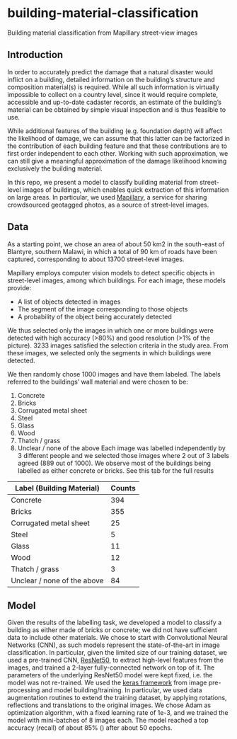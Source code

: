 # building-material-classification
Building material classification from Mapillary street-view images

## Introduction
In order to accurately predict the damage that a natural disaster would inflict on a building, detailed information on the building’s structure and composition material(s) is required. While all such information is virtually impossible to collect on a country level, since it would require complete, accessible and up-to-date cadaster records, an estimate of the building’s material can be obtained by simple visual inspection and is thus feasible to use.

While additional features of the building (e.g. foundation depth) will affect the likelihood of damage, we can assume that this latter can be factorized in the contribution of each building feature and that these contributions are to first order independent to each other. Working with such approximation, we can still give a meaningful approximation of the damage likelihood knowing exclusively the building material.

In this repo, we present a model to classify building material from street-level images of buildings, which enables quick extraction of this information on large areas. In particular, we used [Mapillary](https://www.mapillary.com/app/), a service for sharing crowdsourced geotagged photos, as a source of street-level images.

## Data
As a starting point, we chose an area of about 50 km2 in the south-east of Blantyre, southern Malawi, in which a total of 90 km of roads have been captured, corresponding to about 13700 street-level images. 

Mapillary employs computer vision models to detect specific objects in street-level images, among which buildings. For each image, these models provide:
* A list of objects detected in images
* The segment of the image corresponding to those objects
* A probability of the object being accurately detected 

We thus selected only the images in which one or more buildings were detected with high accuracy (>80%) and good resolution (>1% of the picture). 3233 images satisfied the selection criteria in the study area. From these images, we selected only the segments in which buildings were detected.

We then randomly chose 1000 images and have them labeled. The labels referred to the buildings’ wall material and were chosen to be:
1. Concrete
2. Bricks
3. Corrugated metal sheet
4. Steel
5. Glass
6. Wood
7. Thatch / grass
8. Unclear / none of the above
Each image was labelled independently by 3 different people and we selected those images where 2 out of 3 labels agreed (889 out of 1000). We observe most of the buildings being labelled as either concrete or bricks. See this tab for the full results

| Label (Building Material) | Counts |
| ------------- | ------------- |
| Concrete  | 394  |
| Bricks  | 355  |
| Corrugated metal sheet | 25  |
| Steel  | 5  |
| Glass  | 11  |
| Wood  | 12  |
| Thatch / grass | 3  |
| Unclear / none of the above | 84  |

## Model

Given the results of the labelling task, we developed a model to classify a building as either made of bricks or concrete; we did not have sufficient data to include other materials. We chose to start with Convolutional Neural Networks (CNN), as such models represent the state-of-the-art in image classification. In particular, given the limited size of our training dataset, we used a pre-trained CNN, [ResNet50](https://arxiv.org/abs/1512.03385), to extract high-level features from the images, and trained a 2-layer fully-connected network on top of it. The parameters of the underlying ResNet50 model were kept fixed, i.e. the model was not re-trained.
We used the [keras framework](https://keras.io/) from image pre-processing and model building/training. In particular, we used data augmentation routines to extend the training dataset, by applying rotations, reflections and translations to the original images. We chose Adam as optimization algorithm, with a fixed learning rate of 1e-3, and we trained the model with mini-batches of 8 images each. The model reached a top accuracy (recall) of about 85% () after about 50 epochs.





